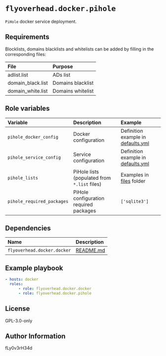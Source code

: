 # `flyoverhead.docker.pihole`

`PiHole` docker service deployment.

## Requirements

Blocklists, domains blacklists and whitelists can be added by filling in the corresponding files:

| File | Purpose |
| :--- | :--- |
| adlist.list | ADs list |
| domain_black.list | Domains blacklist |
| domain_white.list | Domains whitelist |

## Role variables

| Variable | Description | Example |
| :--- | :--- | :--- |
| `pihole_docker_config` | Docker configuration | Definition example in [defaults.yml](defaults/main.yml) |
| `pihole_service_config` | Service configuration | Definition example in [defaults.yml](defaults/main.yml) |
| `pihole_lists` | PiHole lists (populated from `*.list` files) | Examples in [files](files) folder |
| `pihole_required_packages` | PiHole configuration required packages | `['sqlite3']` |

## Dependencies

| Name | Description |
| :--- | :--- |
| `flyoverhead.docker.docker` | [README.md](../docker/README.md) |

## Example playbook

```yaml
- hosts: docker
  roles:
      - role: flyoverhead.docker.docker
      - role: flyoverhead.docker.pihole
```

## License

GPL-3.0-only

## Author Information

fLy0v3rH34d
